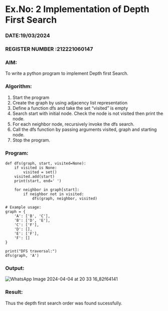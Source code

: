 # Ex.No: 2  Implementation of Depth First Search
### DATE:19/03/2024                                                                            
### REGISTER NUMBER :212221060147 
### AIM: 
To write a python program to implement Depth first Search. 
### Algorithm:
1. Start the program
2. Create the graph by using adjacency list representation
3. Define a function dfs and take the set “visited” is empty 
4. Search start with initial node. Check the node is not visited then print the node.
5. For each neighbor node, recursively invoke the dfs search.
6. Call the dfs function by passing arguments visited, graph and starting node.
7. Stop the program.
### Program:
```
def dfs(graph, start, visited=None):
    if visited is None:
        visited = set()
    visited.add(start)
    print(start, end=' ')

    for neighbor in graph[start]:
        if neighbor not in visited:
            dfs(graph, neighbor, visited)

# Example usage:
graph = {
    'A': ['B', 'C'],
    'B': ['D', 'E'],
    'C': ['F'],
    'D': [],
    'E': ['F'],
    'F': []
}

print("DFS traversal:")
dfs(graph, 'A')
```



### Output:

![WhatsApp Image 2024-04-04 at 20 33 16_82f64141](https://github.com/DrUmaRaniV/AI_Lab_2023-24/assets/166032806/294ec881-ad9a-4d76-a2fb-294aee1774de)



### Result:
Thus the depth first search order was found sucessfully.
